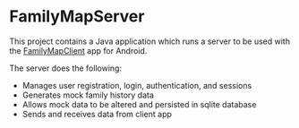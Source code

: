 # FamilyMapServer
This project contains a Java application which runs a server to be used with the [FamilyMapClient](https://github.com/macarpenter12/FamilyMapClient) app for Android.

The server does the following:
* Manages user registration, login, authentication, and sessions
* Generates mock family history data
* Allows mock data to be altered and persisted in sqlite database
* Sends and receives data from client app
